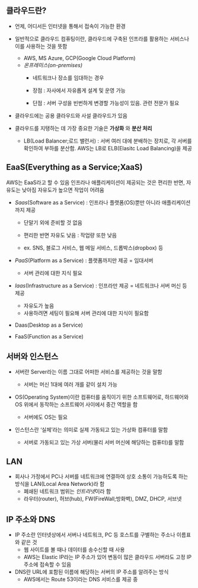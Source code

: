 ## 클라우드란?
- 언제, 어디서든 인터넷을 통해서 접속이 가능한 환경

- 일반적으로 클라우드 컴퓨팅이란, 클라우드에 구축된 인프라를 활용하는 서비스나 이를 사용하는 것을 뜻함
    - AWS, MS Azure, GCP(Google Cloud Platform)
    - *온프레미스(on-premises)*
        - 네트워크나 장소를 임대하는 경우

        - 장점 : 자사에서 자유롭게 설계 및 운영 가능
        - 단점 : 서버 구성을 빈번하게 변경할 가능성이 있음. 관련 전문가 필요
- 클라우드에는 공용 클라우드와 사설 클라우드가 있음
- 클라우드를 지탱하는 데 가장 중요한 기술은 **가상화** 와 **분산 처리**
    - LB(Load Balancer;로드 밸런서) : 서버 여러 대에 분배하는 장치로, 각 서버를 확인하여 부하를 분산함. AWS는 LB로 ELB(Elasitc Load Balancing)을 제공


## EaaS(Everything as a Service;XaaS)
AWS는 EaaS라고 할 수 있음
인프라나 애플리케이션이 제공되는 것은 편리한 반면, 자유도는 낮아짐
자유도가 높으면 작업이 어려움
- *Saas*(Software as a Service) : 인프라나 플랫폼(OS)뿐만 아니라 애플리케이션까지 제공
    - 단말기 외에 준비할 것 없음

    - 편리한 반면 자유도 낮음 : 작업량 또한 낮음
    - ex. SNS, 블로그 서비스, 웹 메일 서비스, 드롭박스(dropbox) 등

- *PaaS*(Platform as a Service) : 플랫폼까지만 제공 = 임대서버
    - 서버 관리에 대한 지식 필요
- *Iaas*(Infrastructure as a Service) : 인프라만 제공 = 네트워크나 서버 머신 등 제공
    - 자유도가 높음
    - 사용하려면 세팅이 필요해 서버 관리에 대한 지식이 필요함
- Daas(Desktop as a Service)
- FaaS(Function as a Service)


## 서버와 인스턴스
- 서버란 Server라는 이름 그대로 어떠한 서비스를 제공하는 것을 말함
    - 서버는 머신 1대에 여러 개를 같이 설치 가능

- OS(Operating System)이란 컴퓨터를 움직이기 위한 소프트웨어로, 하드웨어와 OS 위에서 동작하는 소프트웨어 사이에서 중간 역할을 함
    - 서버에도 OS는 필요
- 인스턴스란 ‘실체’라는 의미로 실제 가동되고 있는 가상화 컴퓨터를 말함
    - 서버로 가동되고 있는 가상 서버(물리 서버 머신에 해당하는 컴퓨터)를 말함


## LAN
- 회사나 가정에서 PC나 서버를 네트워크에 연결하여 상호 소통이 가능하도록 하는 방식을 LAN(Local Area Network)라 함
    - 폐쇄된 네트워크 범위는 *인트라넷*이라 함
    - 라우터(router), 허브(hub), FW(FireWall;방화벽), DMZ, DHCP, 서브넷

## IP 주소와 DNS
- IP 주소란 인터넷상에서 서버나 네트워크, PC 등 호스트를 구별하는 주소나 이름표와 같은 것
    - 웹 사이트를 볼 때나 데이터를 송수신할 때 사용
    - AWS는 Elastic IP라는 IP 주소가 있어 변동이 많은 클라우드 서버라도 고정 IP 주소에 접속할 수 있음
- DNS란 URL에 포함된 이름에 해당하는 서버의 IP 주소를 알려주는 방식
    - AWS에서는 Route 53이라는 DNS 서비스를 제공 중

